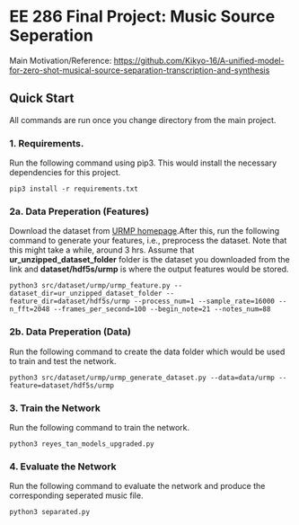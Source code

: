 # EE 286 Final Project: Music Source Seperation
Main Motivation/Reference: https://github.com/Kikyo-16/A-unified-model-for-zero-shot-musical-source-separation-transcription-and-synthesis

## Quick Start
All commands are run once you change directory from the main project. 

### 1. Requirements.
Run the following command using pip3. This would install the necessary dependencies for this project.
```
pip3 install -r requirements.txt
```

### 2a. Data Preperation (Features)
Download the dataset from [URMP homepage](http://www2.ece.rochester.edu/projects/air/projects/URMP.html).After this, run the following command to generate your features, i.e., preprocess the dataset. Note that this might take a while, around 3 hrs. Assume that **ur_unzipped_dataset_folder** folder is the dataset you downloaded from the link and **dataset/hdf5s/urmp** is where the output features would be stored.
```
python3 src/dataset/urmp/urmp_feature.py --dataset_dir=ur_unzipped_dataset_folder --feature_dir=dataset/hdf5s/urmp --process_num=1 --sample_rate=16000 --n_fft=2048 --frames_per_second=100 --begin_note=21 --notes_num=88
```
### 2b. Data Preperation (Data)
Run the following command to create the data folder which would be used to train and test the network.
```
python3 src/dataset/urmp/urmp_generate_dataset.py --data=data/urmp --feature=dataset/hdf5s/urmp
```


### 3. Train the Network
Run the following command to train the network. 
```
python3 reyes_tan_models_upgraded.py
```

### 4. Evaluate the Network
Run the following command to evaluate the network and produce the corresponding seperated music file.
```
python3 separated.py
```
